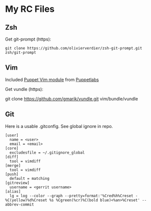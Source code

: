 My RC Files
===========

Zsh
---

Get git-prompt (https):

    git clone https://github.com/olivierverdier/zsh-git-prompt.git zsh/git-prompt

Vim
---

Included [Puppet Vim module][1] from [Puppetlabs][2]

Get vundle (https):

   git clone https://github.com/gmarik/vundle.git vim/bundle/vundle


Git
---

Here is a usable .gitconfig. See global ignore in repo.

```gitconfig
[user]
  name = <user>
  email = <email>
[core]
  excludesfile = ~/.gitignore_global
[diff]
  tool = vimdiff
[merge]
  tool = vimdiff
[push]
  default = matching
[gitreview]
  username = <gerrit username>
[alias]
  lg = log --color --graph --pretty=format:'%Cred%h%Creset -%C(yellow)%d%Creset %s %Cgreen(%cr)%C(bold blue)<%an>%Creset' --abbrev-commit
```

[1]: https://github.com/puppetlabs/puppet/tree/master/ext/vim/
[2]: https://github.com/puppetlabs/
